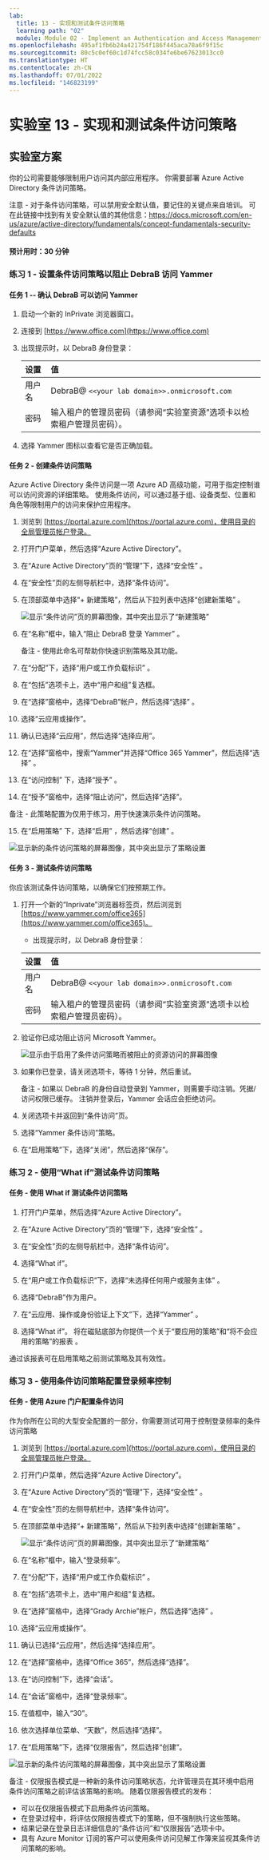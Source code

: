 ```yaml
---
lab:
  title: 13 - 实现和测试条件访问策略
  learning path: "02"
  module: Module 02 - Implement an Authentication and Access Management Solution
ms.openlocfilehash: 495af1fb6b24a421754f186f445aca78a6f9f15c
ms.sourcegitcommit: 80c5c0ef60c1d74fcc58c034fe6be67623013cc0
ms.translationtype: HT
ms.contentlocale: zh-CN
ms.lasthandoff: 07/01/2022
ms.locfileid: "146823199"
---
```

# <a name="lab-13---implement-and-test-a-conditional-access-policy"></a>实验室 13 - 实现和测试条件访问策略

## <a name="lab-scenario"></a>实验室方案

你的公司需要能够限制用户访问其内部应用程序。 你需要部署 Azure Active Directory 条件访问策略。

注意 - 对于条件访问策略，可以禁用安全默认值，要记住的关键点来自培训。  可在此链接中找到有关安全默认值的其他信息：<https://docs.microsoft.com/en-us/azure/active-directory/fundamentals/concept-fundamentals-security-defaults>

#### <a name="estimated-time-30-minutes"></a>预计用时：30 分钟

### <a name="exercise-1---set-a-conditional-access-policy-to-block-debrab-from-accessing-yammer"></a>练习 1 - 设置条件访问策略以阻止 DebraB 访问 Yammer

#### <a name="task-1----confirm-debrab-has-access-to-yammer"></a>任务 1 -- 确认 DebraB 可以访问 Yammer


1. 启动一个新的 InPrivate 浏览器窗口。
2. 连接到 [https://www.office.com](https://www.office.com) 
3. 出现提示时，以 DebraB 身份登录：

   | 设置 | 值 |
   | :--- | :--- |
   | 用户名 | DebraB@ `<<your lab domain>>.onmicrosoft.com` |
   | 密码 | 输入租户的管理员密码（请参阅“实验室资源”选项卡以检索租户管理员密码）。 |
    
4. 选择 Yammer 图标以查看它是否正确加载。

#### <a name="task-2----create-a-conditional-access-policy"></a>任务 2 - 创建条件访问策略

Azure Active Directory 条件访问是一项 Azure AD 高级功能，可用于指定控制谁可以访问资源的详细策略。 使用条件访问，可以通过基于组、设备类型、位置和角色等限制用户的访问来保护应用程序。

1. 浏览到 [https://portal.azure.com](https://portal.azure.com)，使用目录的全局管理员帐户登录。

2. 打开门户菜单，然后选择“Azure Active Directory”。

3. 在“Azure Active Directory”页的“管理”下，选择“安全性” 。

4. 在“安全性”页的左侧导航栏中，选择“条件访问”。

5. 在顶部菜单中选择“+ 新建策略”，然后从下拉列表中选择“创建新策略” 。

   ![显示“条件访问”页的屏幕图像，其中突出显示了“新建策略”](./media/lp2-mod1-conditional-access-new-policy.png)

6. 在“名称”框中，输入“阻止 DebraB 登录 Yammer” 。

   备注 - 使用此命名可帮助你快速识别策略及其功能。

7. 在“分配”下，选择“用户或工作负载标识” 。

8. 在“包括”选项卡上，选中“用户和组”复选框。

9. 在“选择”窗格中，选择“DebraB”帐户，然后选择“选择” 。

10. 选择“云应用或操作”。

11. 确认已选择“云应用”，然后选择“选择应用”。

12. 在“选择”窗格中，搜索“Yammer”并选择“Office 365 Yammer”，然后选择“选择”  。

13. 在“访问控制”  下，选择“授予”  。

14. 在“授予”窗格中，选择“阻止访问”，然后选择“选择”。

   备注 - 此策略配置为仅用于练习，用于快速演示条件访问策略。

15. 在“启用策略”  下，选择“启用”  ，然后选择“创建”  。

   ![显示新的条件访问策略的屏幕图像，其中突出显示了策略设置](./media/lp2-mod3-create-conditional-access-policy.png)

#### <a name="task-3---test-the-conditional-access-policy"></a>任务 3 - 测试条件访问策略

你应该测试条件访问策略，以确保它们按预期工作。

1. 打开一个新的“Inprivate”浏览器标签页，然后浏览到 [https://www.yammer.com/office365](https://www.yammer.com/office365)。
    - 出现提示时，以 DebraB 身份登录：

   | 设置 | 值 |
   | :--- | :--- |
   | 用户名 | DebraB@ `<<your lab domain>>.onmicrosoft.com` |
   | 密码 | 输入租户的管理员密码（请参阅“实验室资源”选项卡以检索租户管理员密码）。 |
     
2. 验证你已成功阻止访问 Microsoft Yammer。

   ![显示由于启用了条件访问策略而被阻止的资源访问的屏幕图像](./media/lp2-mod3-test-conditional-access-policy.png)

3. 如果你已登录，请关闭选项卡，等待 1 分钟，然后重试。
    
   备注 - 如果以 DebraB 的身份自动登录到 Yammer，则需要手动注销。凭据/访问权限已缓存。  注销并登录后，Yammer 会话应会拒绝访问。

4. 关闭选项卡并返回到“条件访问”页。

5. 选择“Yammer 条件访问”策略。

6. 在“启用策略”下，选择“关闭”，然后选择“保存”。

### <a name="exercise-2---test-conditional-access-policies-with-what-if"></a>练习 2 - 使用“What if”测试条件访问策略

#### <a name="task---use-what-if-to-test-conditional-access-policies"></a>任务 - 使用 What if 测试条件访问策略

1. 打开门户菜单，然后选择“Azure Active Directory”。

1. 在“Azure Active Directory”页的“管理”下，选择“安全性” 。

1. 在“安全性”页的左侧导航栏中，选择“条件访问”。

1. 选择“What if”。

1. 在“用户或工作负载标识”下，选择“未选择任何用户或服务主体” 。

1. 选择“DebraB”作为用户。

1. 在“云应用、操作或身份验证上下文”下，选择“Yammer” 。 

1. 选择“What if”。 将在磁贴底部为你提供一个关于“要应用的策略”和“将不会应用的策略”的报表 。

通过该报表可在启用策略之前测试策略及其有效性。

### <a name="exercise-3---configure-sign-in-frequency-controls-using-a-conditional-access-policy"></a>练习 3 - 使用条件访问策略配置登录频率控制

#### <a name="task---user-the-azure-portal-to-configure-conditional-access"></a>任务 - 使用 Azure 门户配置条件访问

作为你所在公司的大型安全配置的一部分，你需要测试可用于控制登录频率的条件访问策略

1. 浏览到 [https://portal.azure.com](https://portal.azure.com)，使用目录的全局管理员帐户登录。

2. 打开门户菜单，然后选择“Azure Active Directory”。

3. 在“Azure Active Directory”页的“管理”下，选择“安全性” 。

4. 在“安全性”页的左侧导航栏中，选择“条件访问”。

5. 在顶部菜单中选择“+ 新建策略”，然后从下拉列表中选择“创建新策略” 。

   ![显示“条件访问”页的屏幕图像，其中突出显示了“新建策略”](./media/lp2-mod1-conditional-access-new-policy.png)

6. 在“名称”框中，输入“登录频率”。

7. 在“分配”下，选择“用户或工作负载标识” 。

8. 在“包括”选项卡上，选中“用户和组”复选框。

9. 在“选择”窗格中，选择“Grady Archie”帐户，然后选择“选择” 。

10. 选择“云应用或操作”。

11. 确认已选择“云应用”，然后选择“选择应用”。

12. 在“选择”窗格中，选择“Office 365”，然后选择“选择”。

13. 在“访问控制”下，选择“会话”。

14. 在“会话”窗格中，选择“登录频率”。

15. 在值框中，输入“30”。

16. 依次选择单位菜单、“天数”，然后选择“选择”。

17. 在“启用策略”下，选择“仅限报告”，然后选择“创建”。

   ![显示新的条件访问策略的屏幕图像，其中突出显示了策略设置](./media/lp2-mod3-create-session-conditional-access-policy.png)

   备注 - 仅限报告模式是一种新的条件访问策略状态，允许管理员在其环境中启用条件访问策略之前评估该策略的影响。 随着仅限报告模式的发布：
    
- 可以在仅限报告模式下启用条件访问策略。
- 在登录过程中，将评估仅限报告模式下的策略，但不强制执行这些策略。
- 结果记录在登录日志详细信息的“条件访问”和“仅限报告”选项卡中。
- 具有 Azure Monitor 订阅的客户可以使用条件访问见解工作簿来监视其条件访问策略的影响。
